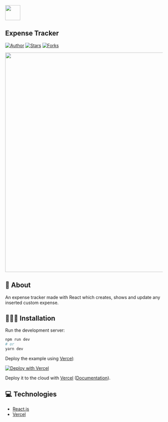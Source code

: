 <img src="public/favicon.ico" width="48"/>
  
  
## Expense Tracker

[![Author](https://img.shields.io/badge/author-lucaspassini-191F2B?style=flat-square)](https://github.com/lucaspassini)
[![Stars](https://img.shields.io/github/stars/lucaspassini/expense-tracker?color=191F2B&style=flat-square)](https://github.com/lucaspassini/expense-tracker/stargazers)
[![Forks](https://img.shields.io/github/forks/lucaspassini/expense-tracker?color=%23191F2B&style=flat-square)](https://github.com/lucaspassini/expense-tracker/network/members)


<img src="https://user-images.githubusercontent.com/47937044/161846545-f794dbce-1202-4763-8cd5-5befe267f845.png" width="700"></img>

## 📕 About 

An expense tracker made with React which creates, shows and update any inserted custom expense.

## 🧑🏻‍💻 Installation

Run the development server:

```bash
npm run dev
# or
yarn dev
```

Deploy the example using [Vercel](https://vercel.com?utm_source=github&utm_medium=readme&utm_campaign=next-example):

[![Deploy with Vercel](https://vercel.com/button)](https://vercel.com/new/git/external?repository-url=https://github.com/vercel/next.js/tree/canary/examples/with-tailwindcss&project-name=with-tailwindcss&repository-name=with-tailwindcss)

Deploy it to the cloud with [Vercel](https://vercel.com/new?utm_source=github&utm_medium=readme&utm_campaign=next-example) ([Documentation](https://nextjs.org/docs/deployment)).

## 💻 Technologies

- [React.js](https://beta.reactjs.org/)
- [Vercel](https://vercel.com/docs)
